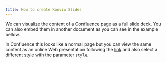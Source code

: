 ```yaml
---
title: How to create Konviw Slides
---
```


<!-- markdownlint-disable MD033 -->

We can visualize the content of a Confluence page as a full slide deck. You can also embed them in another document as you can see in the example bellow.

<ConfluenceSlides styleId='konviw' pageId='14647304' />

In Confluence this looks like a normal page but you can view the same content as an online Web presentation following the [link](https://konviw.vercel.app/cpv/wiki/slides/konviw/14647304?style=konviw) and also select a different [style](https://konviw.vercel.app/cpv/wiki/slides/konviw/14647304?style=iadc) with the parameter `style`.

<ConfluencePage v-bind:metadata="false" type='title' pageId='14647304'/>
